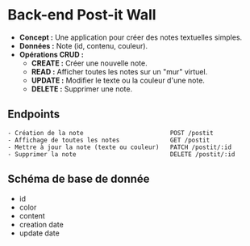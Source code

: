 # Back-end Post-it Wall
* **Concept :** Une application pour créer des notes textuelles simples.
* **Données :** Note (id, contenu, couleur).
* **Opérations CRUD :**
    * **CREATE :** Créer une nouvelle note.
    * **READ :** Afficher toutes les notes sur un "mur" virtuel.
    * **UPDATE :** Modifier le texte ou la couleur d'une note.
    * **DELETE :** Supprimer une note.

## Endpoints 
```
- Création de la note                        POST /postit
- Affichage de toutes les notes              GET /postit
- Mettre à jour la note (texte ou couleur)   PATCH /postit/:id 
- Supprimer la note                          DELETE /postit/:id
```
## Schéma de base de donnée
- id
- color
- content
- creation date
- update date

